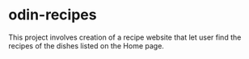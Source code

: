 # odin-recipes
This project involves creation of a recipe website that let user find the recipes of the dishes listed on the Home page.